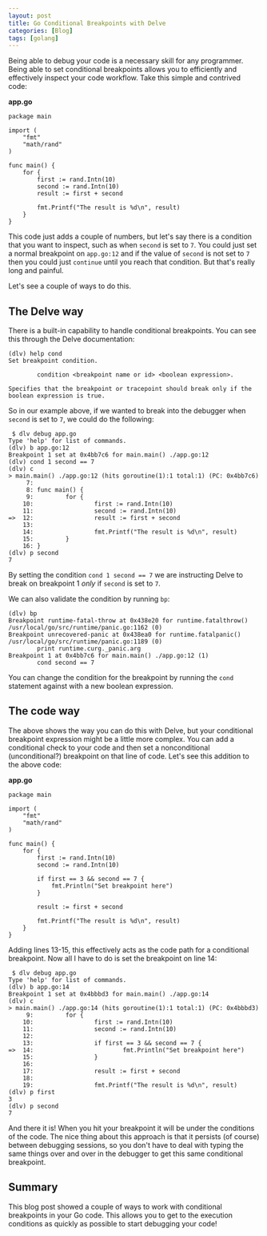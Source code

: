 ```yaml
---
layout: post
title: Go Conditional Breakpoints with Delve
categories: [Blog]
tags: [golang]
---
```


Being able to debug your code is a necessary skill for any programmer. Being able to set conditional breakpoints allows you to efficiently and effectively inspect your code workflow. Take this simple and contrived code:

**app.go**

```golang
package main

import (
    "fmt"
    "math/rand"
)

func main() {
    for {
        first := rand.Intn(10)
        second := rand.Intn(10)
        result := first + second

        fmt.Printf("The result is %d\n", result)
    }
}
```

This code just adds a couple of numbers, but let's say there is a condition that you want to inspect, such as when `second` is set to `7`. You could just set a normal breakpoint on `app.go:12` and if the value of `second` is not set to `7` then you could just `continue` until you reach that condition. But that's really long and painful.

Let's see a couple of ways to do this.

## The Delve way

There is a built-in capability to handle conditional breakpoints. You can see this through the Delve documentation:

```text
(dlv) help cond
Set breakpoint condition.

        condition <breakpoint name or id> <boolean expression>.

Specifies that the breakpoint or tracepoint should break only if the boolean expression is true.
```

So in our example above, if we wanted to break into the debugger when `second` is set to `7`, we could do the following:

```text
 $ dlv debug app.go
Type 'help' for list of commands.
(dlv) b app.go:12
Breakpoint 1 set at 0x4bb7c6 for main.main() ./app.go:12
(dlv) cond 1 second == 7
(dlv) c
> main.main() ./app.go:12 (hits goroutine(1):1 total:1) (PC: 0x4bb7c6)
     7:
     8: func main() {
     9:         for {
    10:                 first := rand.Intn(10)
    11:                 second := rand.Intn(10)
=>  12:                 result := first + second
    13:
    14:                 fmt.Printf("The result is %d\n", result)
    15:         }
    16: }
(dlv) p second
7
```

By setting the condition `cond 1 second == 7` we are instructing Delve to break on breakpoint 1 *only* if `second` is set to `7`.

We can also validate the condition by running `bp`:

```text
(dlv) bp
Breakpoint runtime-fatal-throw at 0x438e20 for runtime.fatalthrow() /usr/local/go/src/runtime/panic.go:1162 (0)
Breakpoint unrecovered-panic at 0x438ea0 for runtime.fatalpanic() /usr/local/go/src/runtime/panic.go:1189 (0)
        print runtime.curg._panic.arg
Breakpoint 1 at 0x4bb7c6 for main.main() ./app.go:12 (1)
        cond second == 7
```

You can change the condition for the breakpoint by running the `cond` statement against with a new boolean expression.

## The code way

The above shows the way you can do this with Delve, but your conditional breakpoint expression might be a little more complex. You can add a conditional check to your code and then set a nonconditional (unconditional?) breakpoint on that line of code. Let's see this addition to the above code:

**app.go**

```golang
package main

import (
    "fmt"
    "math/rand"
)

func main() {
    for {
        first := rand.Intn(10)
        second := rand.Intn(10)

        if first == 3 && second == 7 {
            fmt.Println("Set breakpoint here")
        }

        result := first + second

        fmt.Printf("The result is %d\n", result)
    }
}
```

Adding lines 13-15, this effectively acts as the code path for a conditional breakpoint. Now all I have to do is set the breakpoint on line 14:

```text
 $ dlv debug app.go
Type 'help' for list of commands.
(dlv) b app.go:14
Breakpoint 1 set at 0x4bbbd3 for main.main() ./app.go:14
(dlv) c
> main.main() ./app.go:14 (hits goroutine(1):1 total:1) (PC: 0x4bbbd3)
     9:         for {
    10:                 first := rand.Intn(10)
    11:                 second := rand.Intn(10)
    12:
    13:                 if first == 3 && second == 7 {
=>  14:                         fmt.Println("Set breakpoint here")
    15:                 }
    16:
    17:                 result := first + second
    18:
    19:                 fmt.Printf("The result is %d\n", result)
(dlv) p first
3
(dlv) p second
7
```

And there it is! When you hit your breakpoint it will be under the conditions of the code. The nice thing about this approach is that it persists (of course) between debugging sessions, so you don't have to deal with typing the same things over and over in the debugger to get this same conditional breakpoint.

## Summary

This blog post showed a couple of ways to work with conditional breakpoints in your Go code. This allows you to get to the execution conditions as quickly as possible to start debugging your code!
